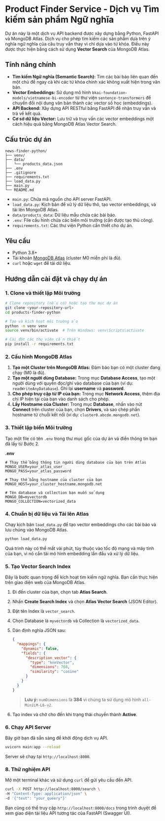 
# Product Finder Service - Dịch vụ Tìm kiếm sản phẩm Ngữ nghĩa

Dự án này là một dịch vụ API backend được xây dựng bằng Python, FastAPI và MongoDB Atlas. Dịch vụ cho phép tìm kiếm các sản phẩm dựa trên ý nghĩa ngữ nghĩa của câu truy vấn thay vì chỉ dựa vào từ khóa. Điều này được thực hiện bằng cách sử dụng **Vector Search** của MongoDB Atlas.

## Tính năng chính

-   **Tìm kiếm Ngữ nghĩa (Semantic Search):** Tìm các bài báo liên quan đến một chủ đề ngay cả khi các từ khóa chính xác không xuất hiện trong văn bản.
-   **Vector Embeddings:** Sử dụng mô hình `bkai-foundation-models/vietnamese-bi-encoder` từ thư viện `sentence-transformers` để chuyển đổi nội dung văn bản thành các vector số học (embeddings).
-   **API Backend:** Xây dựng API RESTful bằng FastAPI để nhận truy vấn và trả về kết quả.
-   **Cơ sở dữ liệu Vector:** Lưu trữ và truy vấn các vector embeddings một cách hiệu quả bằng MongoDB Atlas Vector Search.

## Cấu trúc dự án

```
news-finder-python/
├── venv/
├── data/
│   └── products_data.json
├── .env
├── .gitignore
├── requirements.txt
├── load_data.py
├── main.py
└── README.md
```

-   `main.py`: Chứa mã nguồn cho API server FastAPI.
-   `load_data.py`: Kịch bản để xử lý dữ liệu thô, tạo vector embeddings, và tải lên MongoDB Atlas.
-   `data/products_data`: Dữ liệu mẫu chứa các bài báo.
-   `.env`: File cấu hình chứa các biến môi trường (cần được tạo thủ công).
-   `requirements.txt`: Các thư viện Python cần thiết cho dự án.

## Yêu cầu

-   Python 3.8+
-   Tài khoản [MongoDB Atlas](https://www.mongodb.com/cloud/atlas/register) (cluster M0 miễn phí là đủ).
-   `curl` hoặc `wget` để tải dữ liệu.

## Hướng dẫn cài đặt và chạy dự án

### 1. Clone và thiết lập Môi trường

```bash
# Clone repository (nếu có) hoặc tạo thư mục dự án
git clone <your-repository-url>
cd products-finder-python

# Tạo và kích hoạt môi trường ảo
python -m venv venv
source venv/bin/activate  # Trên Windows: venv\Scripts\activate

# Cài đặt các thư viện cần thiết
pip install -r requirements.txt
```

### 2. Cấu hình MongoDB Atlas

1.  **Tạo một Cluster trên MongoDB Atlas:** Đảm bảo bạn có một cluster đang chạy (M0 là đủ).
2.  **Tạo một người dùng Database:** Trong mục **Database Access**, tạo một người dùng với quyền đọc/ghi vào database của bạn (ví dụ: `readWriteAnyDatabase`). Ghi lại **username** và **password**.
3.  **Cho phép truy cập từ IP của bạn:** Trong mục **Network Access**, thêm địa chỉ IP hiện tại của bạn vào danh sách cho phép.
4.  **Lấy Hostname của Cluster:** Trong mục **Database**, nhấn vào nút **Connect** trên cluster của bạn, chọn **Drivers**, và sao chép phần hostname từ chuỗi kết nối (ví dụ: `cluster0.abcde.mongodb.net`).

### 3. Thiết lập biến Môi trường

Tạo một file có tên `.env` trong thư mục gốc của dự án và điền thông tin bạn đã lấy từ Bước 2.

**.env**
```env
# Thay thế bằng thông tin người dùng database của bạn trên Atlas
MONGO_USER=your_atlas_user
MONGO_PASS=your_atlas_password

# Thay thế bằng hostname của cluster của bạn
MONGO_HOST=your_cluster_hostname.mongodb.net

# Tên database và collection bạn muốn sử dụng
MONGO_DB=myvectordb
MONGO_COLLECTION=vectorized_data
```
### 4. Chuẩn bị dữ liệu và Tải lên Atlas

Chạy kịch bản `load_data.py` để tạo vector embeddings cho các bài báo và lưu chúng vào MongoDB Atlas.

```bash
python load_data.py
```
Quá trình này có thể mất vài phút, tùy thuộc vào tốc độ mạng và máy tính của bạn, vì nó cần tải mô hình embedding lần đầu và xử lý dữ liệu.

### 5. Tạo Vector Search Index

Đây là bước quan trọng để kích hoạt tìm kiếm ngữ nghĩa. Bạn cần thực hiện trên giao diện web của MongoDB Atlas.

1.  Đi đến cluster của bạn, chọn tab **Atlas Search**.
2.  Nhấn **Create Search Index** và chọn **Atlas Vector Search** (JSON Editor).
3.  Đặt tên Index là `vector_search`.
4.  Chọn Database là `myvectordb` và Collection là `vectorized_data`.
5.  Dán định nghĩa JSON sau:

    ```json
    {
      "mappings": {
        "dynamic": false,
        "fields": {
          "description_vector": {
            "type": "knnVector",
            "dimensions": 768,
            "similarity": "cosine"
          }
        }
      }
    }
    ```
    > **Lưu ý:** `numDimensions` là **384** vì chúng ta sử dụng mô hình `all-MiniLM-L6-v2`.

6.  Tạo index và chờ cho đến khi trạng thái chuyển thành **Active**.

### 6. Chạy API Server

Bây giờ bạn đã sẵn sàng để khởi động dịch vụ API.

```bash
uvicorn main:app --reload
```
Server sẽ chạy tại `http://localhost:8000`.

### 8. Thử nghiệm API

Mở một terminal khác và sử dụng `curl` để gửi yêu cầu đến API.

```bash
curl -X POST http://localhost:8000/search \
-H "Content-Type: application/json" \
-d '{"text": "your_queery"}'
```

Bạn cũng có thể truy cập `http://localhost:8000/docs` trong trình duyệt để xem giao diện tài liệu API tương tác của FastAPI (Swagger UI).